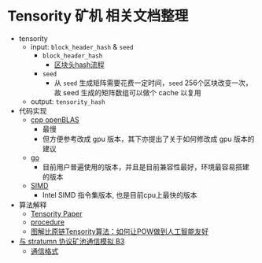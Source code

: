# Tensority 矿机 相关文档整理

+ tensority
  + input: `block_header_hash` & `seed`
    + `block_header_hash`
      + [区块头hash流程](https://github.com/Bytom/B3-Mimic/blob/master/docs/blhr_hash_V3.go)
    + `seed`
      + 从 `seed` 生成矩阵需要花费一定时间，`seed` 256个区块改变一次，故 seed 生成的矩阵数组可以做个 cache 以复用
  + output: `tensority_hash`
+ 代码实现
  + [cpp openBLAS](https://github.com/Bytom/CppTensority)
    + 最慢
    + 但方便参考改成 gpu 版本，其下亦提出了关于如何修改成 gpu 版本的建议
  + [go](https://github.com/Bytom/bytom/tree/master/mining/tensority)
    + 目前用户普遍使用的版本，并且是目前兼容性最好，环境最容易搭建的版本
  + [SIMD](https://github.com/Bytom/bytom/tree/dev-ts-simd/mining/tensority)
    + Intel SIMD 指令集版本, 也是目前cpu上最快的版本
+ 算法解释
  + [Tensority Paper](https://github.com/Bytom/bytom/wiki/download/tensority-v1.2.pdf)
  + [procedure](https://github.com/HAOYUatHZ/tensorityMinerDocs/blob/master/tensority-mining-algo.pdf)
  + [图解比原链Tensority算法：如何让POW做到人工智能友好](https://mp.weixin.qq.com/s?__biz=MzUyNDE0NTI4Mw==&mid=2247484535&idx=1&sn=e251a62eaa04b074bfd8dcff46d113ce&chksm=fa30839bcd470a8d8f7fa76af5f576351efd8015945cb90f654aed81942ca71e833ff8a28d3b&mpshare=1&scene=1&srcid=05242TRDoWpKreNF9DVbUZXL&pass_ticket=V2pRSyMpC9ab2InnlR1w4tUO8L%2FaDRK3fmUsMWcx3xF5eZCgI6ZwkIyAsFwcz0UF#rd)
+ [与 stratumn 协议矿池通信模拟 B3](https://github.com/Bytom/B3-Mimic)
  + [通信格式](https://github.com/Bytom/B3-Mimic/blob/master/docs/STRATUM-BTM.md)
  
